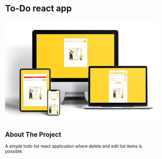 <div>
  <h1>To-Do react app</h1> 
  <img src="todo.jpg" alt="" width="auto">
</div>

<!-- ABOUT THE PROJECT -->
## About The Project
<p>A simple todo list react application where delete and edit list items is possible.</p>
<p></p>



 


